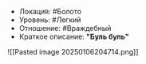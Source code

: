 - Локация: #Болото
- Уровень: #Легкий
- Отношение: #Враждебный
- Краткое описание: **"Буль буль"**

![[Pasted image 20250106204714.png]]

